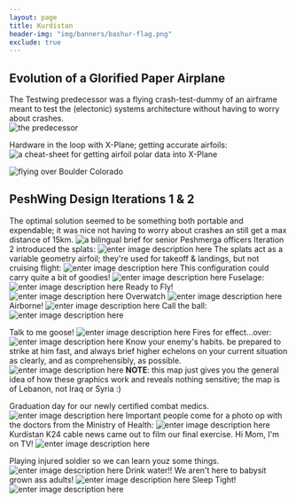 ```yaml
---
layout: page
title: Kurdistan
header-img: "img/banners/bashur-flag.png"
exclude: true
---
```


## Evolution of a Glorified Paper Airplane
The Testwing predecessor was a flying crash-test-dummy of an airframe meant to test the (electonic) systems architecture without having to worry about crashes.  
![the predecessor ](https://i.imgur.com/J9BqGw0.jpg)

Hardware in the loop with X-Plane; getting accurate airfoils:
![a cheat-sheet for getting airfoil polar data into X-Plane](https://i.imgur.com/QhKgGpJ.jpg)

![flying over Boulder Colorado](https://i.imgur.com/RXluUbo.jpg)

## PeshWing Design Iterations 1 & 2
The optimal solution seemed to be something both portable and expendable; it was nice not having to worry about crashes an still get a max distance of 15km.
![a bilingual brief for senior Peshmerga officers](https://i.imgur.com/FgrXbx7.jpg)
Iteration 2 introduced the splats:
![enter image description here](https://i.imgur.com/scHtbxH.jpg)
The splats act as a variable geometry airfoil; they're used for takeoff & landings, but not cruising flight:
![enter image description here](https://i.imgur.com/K36iQhF.jpg)
This configuration could carry quite a bit of goodies!
![enter image description here](https://i.imgur.com/odznlxk.png)
Fuselage:
![enter image description here](https://i.imgur.com/nB27gYw.jpg)
Ready to Fly!
![enter image description here](https://i.imgur.com/i17ovkT.jpg)
Overwatch
![enter image description here](https://i.imgur.com/UbW4A0C.jpg)
Airborne!
![enter image description here](https://i.imgur.com/392ENX0.jpg)
Call the ball:
![enter image description here](https://i.imgur.com/YbzEgs0.jpg)

Talk to me goose!
![enter image description here](https://i.imgur.com/vGTqJgt.jpg)
Fires for effect...over:
![enter image description here](https://i.imgur.com/RmfaDEi.jpg)
Know your enemy's habits. be prepared to strike at him fast, and always brief higher echelons on your current situation as clearly, and as comprehensibly, as possible.
 ![enter image description here](https://i.imgur.com/Gx6XhNp.jpg)
  **NOTE**: this map just gives you the general idea of how these graphics work and reveals nothing sensitive; the map is of Lebanon, not Iraq or Syria :)

Graduation day for our newly certified combat medics.
![enter image description here](https://i.imgur.com/uGQNUDn.jpg)
Important people come for a photo op with the doctors from the Ministry of Health:
![enter image description here](https://i.imgur.com/w4OLZ58.jpg)
Kurdistan  K24 cable news came out to film our final exercise.  Hi Mom, I'm on TV!
![enter image description here](https://i.imgur.com/KHAxN5l.jpg)

Playing injured soldier so we can learn youz some things.
![enter image description here](https://i.imgur.com/VG4hp2S.jpg)
Drink water!!  We aren't here to babysit grown ass adults!
![enter image description here](https://i.imgur.com/9bDZlxN.png)
Sleep Tight!
![enter image description here](https://i.imgur.com/zH3zTxG.jpg)
